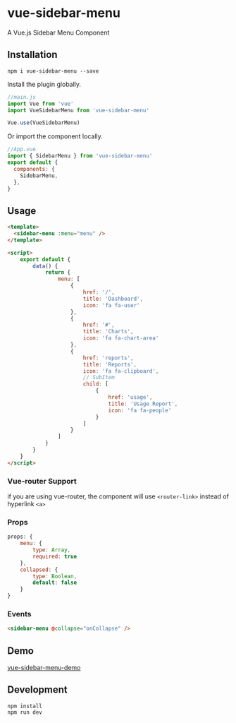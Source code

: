 # vue-sidebar-menu

A Vue.js Sidebar Menu Component

## Installation

```
npm i vue-sidebar-menu --save
```

Install the plugin globally.

```js
//main.js
import Vue from 'vue'
import VueSidebarMenu from 'vue-sidebar-menu'

Vue.use(VueSidebarMenu)
```

Or import the component locally.

```js
//App.vue
import { SidebarMenu } from 'vue-sidebar-menu'
export default {
  components: {
    SidebarMenu,
  },
}
```

## Usage

```html
<template>
  <sidebar-menu :menu="menu" />
</template>

<script>
    export default {
        data() {
            return {
                menu: [
                    {
                        href: '/',
                        title: 'Dashboard',
                        icon: 'fa fa-user'
                    },
                    {
                        href: '#',
                        title: 'Charts',
                        icon: 'fa fa-chart-area'
                    },
                    {
                        href: 'reports',
                        title: 'Reports',
                        icon: 'fa fa-clipboard',
                        // SubItem
                        child: [
                            {
                                href: 'usage',
                                title: 'Usage Report',
                                icon: 'fa fa-people'
                            }
                        ]
                    }
                ]
            }
        }
    }
</script>
```

### Vue-router Support

if you are using vue-router, the component will use `<router-link>` instead of hyperlink `<a>`

### Props

```js
props: {
    menu: {
        type: Array,
        required: true
    },
    collapsed: {
        type: Boolean,
        default: false
    }
}
```

### Events

```html
<sidebar-menu @collapse="onCollapse" />
```

## Demo

[vue-sidebar-menu-demo](https://yaminncco.github.io/vue-sidebar-menu/)

## Development

```
npm install
npm run dev
```
